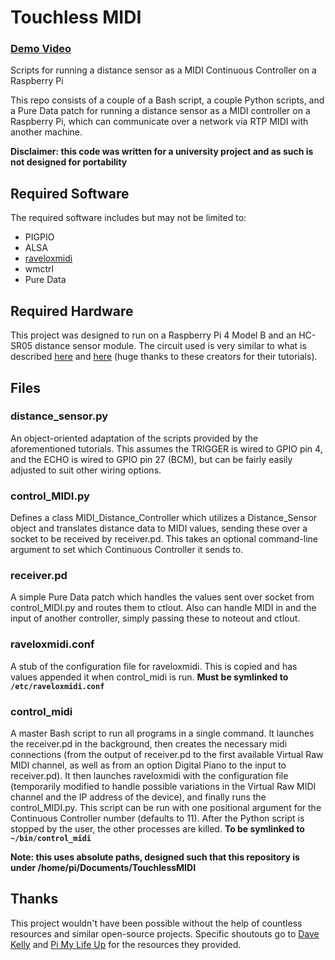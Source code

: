 # Touchless MIDI

### [Demo Video](https://youtu.be/bi90eQmDAUA)

Scripts for running a distance sensor as a MIDI Continuous Controller on a Raspberry Pi

This repo consists of a couple of a Bash script, a couple Python scripts, and a Pure Data patch for running a distance sensor as a MIDI controller on a Raspberry Pi, which can communicate over a network via RTP MIDI with another machine.


**Disclaimer: this code was written for a university project and as such is not designed for portability**

## Required Software
The required software includes but may not be limited to:
- PIGPIO
- ALSA
- [raveloxmidi](https://github.com/ravelox/pimidi/)
- wmctrl
- Pure Data

## Required Hardware
This project was designed to run on a Raspberry Pi 4 Model B and an HC-SR05 distance sensor module.
The circuit used is very similar to what is described [here](https://pimylifeup.com/raspberry-pi-distance-sensor/) and [here](https://tutorials-raspberrypi.com/raspberry-pi-ultrasonic-sensor-hc-sr04/) (huge thanks to these creators for their tutorials).

## Files

### distance_sensor.py
An object-oriented adaptation of the scripts provided by the aforementioned tutorials. This assumes the TRIGGER is wired to GPIO pin 4, and the ECHO is wired to GPIO pin 27 (BCM), but can be fairly easily adjusted to suit other wiring options.

### control_MIDI.py
Defines a class MIDI_Distance_Controller which utilizes a Distance_Sensor object and translates distance data to MIDI values, sending these over a socket to be received by receiver.pd. This takes an optional command-line argument to set which Continuous Controller it sends to.

### receiver.pd
A simple Pure Data patch which handles the values sent over socket from control_MIDI.py and routes them to ctlout. Also can handle MIDI in and the input of another controller, simply passing these to noteout and ctlout.

### raveloxmidi.conf
A stub of the configuration file for raveloxmidi. This is copied and has values appended it when control_midi is run. **Must be symlinked to `/etc/raveloxmidi.conf`**

### control_midi
A master Bash script to run all programs in a single command. It launches the receiver.pd in the background, then creates the necessary midi connections (from the output of receiver.pd to the first available Virtual Raw MIDI channel, as well as from an option Digital Piano to the input to receiver.pd). It then launches raveloxmidi with the configuration file (temporarily modified to handle possible variations in the Virtual Raw MIDI channel and the IP address of the device), and finally runs the control_MIDI.py. This script can be run with one positional argument for the Continuous Controller number (defaults to 11). After the Python script is stopped by the user, the other processes are killed. **To be symlinked to `~/bin/control_midi`**

**Note: this uses absolute paths, designed such that this repository is under /home/pi/Documents/TouchlessMIDI**

## Thanks
This project wouldn't have been possible without the help of countless resources and similar open-source projects. Specific shoutouts go to [Dave Kelly](https://www.raveloxprojects.com/blog/?p=496) and [Pi My Life Up](https://pimylifeup.com/raspberry-pi-distance-sensor/) for the resources they provided.
